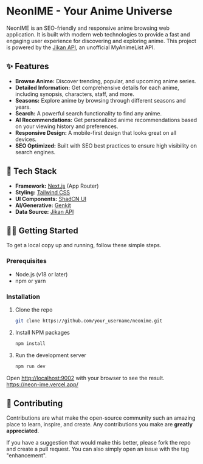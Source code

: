 # NeonIME - Your Anime Universe

NeonIME is an SEO-friendly and responsive anime browsing web application. It is built with modern web technologies to provide a fast and engaging user experience for discovering and exploring anime. This project is powered by the [Jikan API](https://jikan.moe), an unofficial MyAnimeList API.

## ✨ Features

- **Browse Anime:** Discover trending, popular, and upcoming anime series.
- **Detailed Information:** Get comprehensive details for each anime, including synopsis, characters, staff, and more.
- **Seasons:** Explore anime by browsing through different seasons and years.
- **Search:** A powerful search functionality to find any anime.
- **AI Recommendations:** Get personalized anime recommendations based on your viewing history and preferences.
- **Responsive Design:** A mobile-first design that looks great on all devices.
- **SEO Optimized:** Built with SEO best practices to ensure high visibility on search engines.

## 🚀 Tech Stack

- **Framework:** [Next.js](https://nextjs.org/) (App Router)
- **Styling:** [Tailwind CSS](https://tailwindcss.com/)
- **UI Components:** [ShadCN UI](https://ui.shadcn.com/)
- **AI/Generative:** [Genkit](https://firebase.google.com/docs/genkit)
- **Data Source:** [Jikan API](https://jikan.moe/)

## 🏃‍♂️ Getting Started

To get a local copy up and running, follow these simple steps.

### Prerequisites

- Node.js (v18 or later)
- npm or yarn

### Installation

1.  Clone the repo
    ```sh
    git clone https://github.com/your_username/neonime.git
    ```
2.  Install NPM packages
    ```sh
    npm install
    ```
3.  Run the development server
    ```sh
    npm run dev
    ```

Open [http://localhost:9002](http://localhost:9002) with your browser to see the result.
https://neon-ime.vercel.app/
## 🤝 Contributing

Contributions are what make the open-source community such an amazing place to learn, inspire, and create. Any contributions you make are **greatly appreciated**.

If you have a suggestion that would make this better, please fork the repo and create a pull request. You can also simply open an issue with the tag "enhancement".
